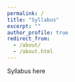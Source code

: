 ```yaml
---
permalink: /
title: "Syllabus"
excerpt: ""
author_profile: true
redirect_from: 
  - /about/
  - /about.html
---
```


Syllabus here
